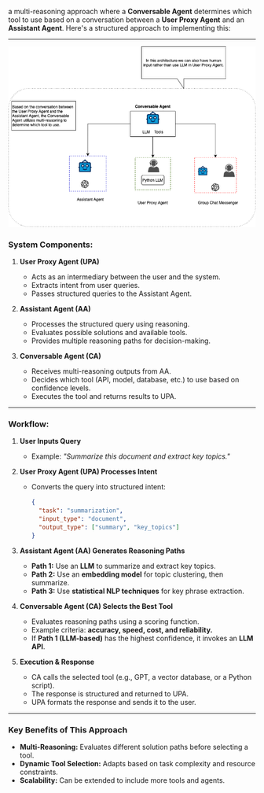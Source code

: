 a multi-reasoning approach where a **Conversable Agent** determines which tool to use based on a conversation between a **User Proxy Agent** and an **Assistant Agent**. Here's a structured approach to implementing this:

---


![Local Image](./FashonAgent.drawio.png)


### **System Components:**
1. **User Proxy Agent (UPA)**  
   - Acts as an intermediary between the user and the system.  
   - Extracts intent from user queries.  
   - Passes structured queries to the Assistant Agent.

2. **Assistant Agent (AA)**  
   - Processes the structured query using reasoning.  
   - Evaluates possible solutions and available tools.  
   - Provides multiple reasoning paths for decision-making.

3. **Conversable Agent (CA)**  
   - Receives multi-reasoning outputs from AA.  
   - Decides which tool (API, model, database, etc.) to use based on confidence levels.  
   - Executes the tool and returns results to UPA.

---

### **Workflow:**
1. **User Inputs Query**  
   - Example: *"Summarize this document and extract key topics."*  

2. **User Proxy Agent (UPA) Processes Intent**  
   - Converts the query into structured intent:  
     ```json
     {
       "task": "summarization",
       "input_type": "document",
       "output_type": ["summary", "key_topics"]
     }
     ```

3. **Assistant Agent (AA) Generates Reasoning Paths**  
   - **Path 1:** Use an **LLM** to summarize and extract key topics.  
   - **Path 2:** Use an **embedding model** for topic clustering, then summarize.  
   - **Path 3:** Use **statistical NLP techniques** for key phrase extraction.

4. **Conversable Agent (CA) Selects the Best Tool**  
   - Evaluates reasoning paths using a scoring function.  
   - Example criteria: **accuracy, speed, cost, and reliability.**  
   - If **Path 1 (LLM-based)** has the highest confidence, it invokes an **LLM API**.

5. **Execution & Response**  
   - CA calls the selected tool (e.g., GPT, a vector database, or a Python script).  
   - The response is structured and returned to UPA.  
   - UPA formats the response and sends it to the user.


---

### **Key Benefits of This Approach**
- **Multi-Reasoning:** Evaluates different solution paths before selecting a tool.  
- **Dynamic Tool Selection:** Adapts based on task complexity and resource constraints.  
- **Scalability:** Can be extended to include more tools and agents.  
